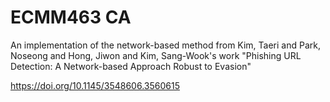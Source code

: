 # ECMM463 CA

An implementation of the network-based method from Kim, Taeri and Park, Noseong and Hong, Jiwon and Kim, Sang-Wook's work "Phishing URL Detection: A Network-based Approach Robust to Evasion"

https://doi.org/10.1145/3548606.3560615
